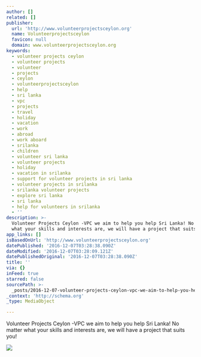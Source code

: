 ```yaml
---
author: []
related: []
publisher:
  url: 'http://www.volunteerprojectsceylon.org'
  name: Volunteerprojectsceylon
  favicon: null
  domain: www.volunteerprojectsceylon.org
keywords:
  - volunteer projects ceylon
  - volunteer projects
  - volunteer
  - projects
  - ceylon
  - volunteerprojectsceylon
  - help
  - sri lanka
  - vpc
  - projects
  - travel
  - holiday
  - vacation
  - work
  - abroad
  - work aboard
  - srilanka
  - children
  - volunteer sri lanka
  - volunteer projects
  - holiday
  - vacation in srilanka
  - support for volunteer projects in sri lanka
  - volunteer projects in srilanka
  - srilanka volunteer projects
  - explore sri lanka
  - sri lanka
  - help for volunteers in srilanka
  - ''
description: >-
  Volunteer Projects Ceylon -VPC we aim to help you help Sri Lanka! No matter
  what your skills and interests are, we will have a project that suits you!
app_links: []
isBasedOnUrl: 'http://www.volunteerprojectsceylon.org'
datePublished: '2016-12-07T03:28:38.090Z'
dateModified: '2016-12-07T03:28:09.121Z'
datePublishedOriginal: '2016-12-07T03:28:38.090Z'
title: ''
via: {}
inFeed: true
starred: false
sourcePath: >-
  _posts/2016-12-07-volunteer-projects-ceylon-vpc-we-aim-to-help-you-help-sri-l.md
_context: 'http://schema.org'
_type: MediaObject

---
```

<article style=""><p>Volunteer Projects Ceylon -VPC we aim to help you help Sri Lanka! No matter what your skills and interests are, we will have a project that suits you!</p><img src="http://www.volunteerprojectsceylon.org/images/pic02.jpg" /></article>